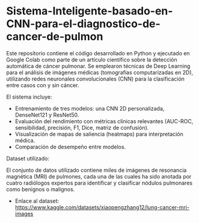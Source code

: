 # Sistema-Inteligente-basado-en-CNN-para-el-diagnostico-de-cancer-de-pulmon
Este repositorio contiene el código desarrollado en Python y ejecutado en Google Colab como parte de un artículo científico sobre la detección automática de cáncer pulmonar. Se emplearon técnicas de Deep Learning para el análisis de imágenes médicas (tomografías computarizadas en 2D), utilizando redes neuronales convolucionales (CNN) para la clasificación entre casos con y sin cáncer.

El sistema incluye:

- Entrenamiento de tres modelos: una CNN 2D personalizada, DenseNet121 y ResNet50.
- Evaluación del rendimiento con métricas clínicas relevantes (AUC-ROC, sensibilidad, precisión, F1, Dice, matriz de confusión).
- Visualización de mapas de saliencia (heatmaps) para interpretación médica.
- Comparación de desempeño entre modelos.

Dataset utilizado:

El conjunto de datos utilizado contiene miles de imágenes de resonancia magnética (MRI) de pulmones, cada una de las cuales ha sido anotada por cuatro radiólogos expertos para identificar y clasificar nódulos pulmonares como benignos o malignos.
- Enlace al dataset: https://www.kaggle.com/datasets/xiaopengzhang12/lung-cancer-mri-images
